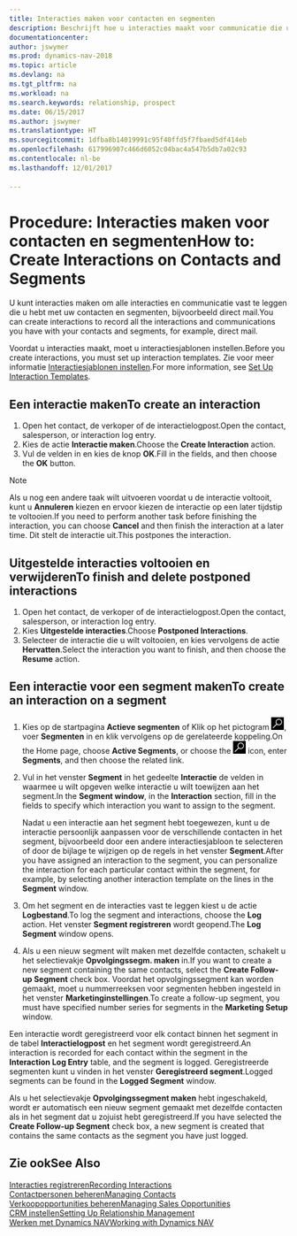 ```yaml
---
title: Interacties maken voor contacten en segmenten
description: Beschrijft hoe u interacties maakt voor communicatie die u hebt met uw contacten en segmenten in Dynamics NAV, bijvoorbeeld direct mail.
documentationcenter: 
author: jswymer
ms.prod: dynamics-nav-2018
ms.topic: article
ms.devlang: na
ms.tgt_pltfrm: na
ms.workload: na
ms.search.keywords: relationship, prospect
ms.date: 06/15/2017
ms.author: jswymer
ms.translationtype: HT
ms.sourcegitcommit: 1dfba8b14019991c95f40ffd5f7fbaed5df414eb
ms.openlocfilehash: 617996907c466d6052c04bac4a547b5db7a02c93
ms.contentlocale: nl-be
ms.lasthandoff: 12/01/2017

---
```

# <a name="how-to-create-interactions-on-contacts-and-segments"></a><span data-ttu-id="39220-103">Procedure: Interacties maken voor contacten en segmenten</span><span class="sxs-lookup"><span data-stu-id="39220-103">How to: Create Interactions on Contacts and Segments</span></span>
<span data-ttu-id="39220-104">U kunt interacties maken om alle interacties en communicatie vast te leggen die u hebt met uw contacten en segmenten, bijvoorbeeld direct mail.</span><span class="sxs-lookup"><span data-stu-id="39220-104">You can create interactions to record all the interactions and communications you have with your contacts and segments, for example, direct mail.</span></span>

<span data-ttu-id="39220-105">Voordat u interacties maakt, moet u interactiesjablonen instellen.</span><span class="sxs-lookup"><span data-stu-id="39220-105">Before you create interactions, you must set up interaction templates.</span></span> <span data-ttu-id="39220-106">Zie voor meer informatie [Interactiesjablonen instellen](marketing-interactions.md).</span><span class="sxs-lookup"><span data-stu-id="39220-106">For more information, see  [Set Up Interaction Templates](marketing-interactions.md).</span></span>

## <a name="to-create-an-interaction"></a><span data-ttu-id="39220-107">Een interactie maken</span><span class="sxs-lookup"><span data-stu-id="39220-107">To create an interaction</span></span>
1. <span data-ttu-id="39220-108">Open het contact, de verkoper of de interactielogpost.</span><span class="sxs-lookup"><span data-stu-id="39220-108">Open the contact, salesperson, or interaction log entry.</span></span>
2. <span data-ttu-id="39220-109">Kies de actie **Interactie maken**.</span><span class="sxs-lookup"><span data-stu-id="39220-109">Choose the **Create Interaction** action.</span></span>
3. <span data-ttu-id="39220-110">Vul de velden in en kies de knop **OK**.</span><span class="sxs-lookup"><span data-stu-id="39220-110">Fill in the fields, and then choose the **OK** button.</span></span>

> [!NOTE]  
>   <span data-ttu-id="39220-111">Als u nog een andere taak wilt uitvoeren voordat u de interactie voltooit, kunt u **Annuleren** kiezen en ervoor kiezen de interactie op een later tijdstip te voltooien.</span><span class="sxs-lookup"><span data-stu-id="39220-111">If you need to perform another task before finishing the interaction, you can choose **Cancel** and then finish the interaction at a later time.</span></span> <span data-ttu-id="39220-112">Dit stelt de interactie uit.</span><span class="sxs-lookup"><span data-stu-id="39220-112">This postpones the interaction.</span></span>

## <a name="to-finish-and-delete-postponed-interactions"></a><span data-ttu-id="39220-113">Uitgestelde interacties voltooien en verwijderen</span><span class="sxs-lookup"><span data-stu-id="39220-113">To finish and delete postponed interactions</span></span>
1. <span data-ttu-id="39220-114">Open het contact, de verkoper of de interactielogpost.</span><span class="sxs-lookup"><span data-stu-id="39220-114">Open the contact, salesperson, or interaction log entry.</span></span>
2. <span data-ttu-id="39220-115">Kies **Uitgestelde interacties**.</span><span class="sxs-lookup"><span data-stu-id="39220-115">Choose **Postponed Interactions**.</span></span>
3. <span data-ttu-id="39220-116">Selecteer de interactie die u wilt voltooien, en kies vervolgens de actie **Hervatten**.</span><span class="sxs-lookup"><span data-stu-id="39220-116">Select the interaction you want to finish, and then choose the **Resume** action.</span></span>

## <a name="to-create-an-interaction-on-a-segment"></a><span data-ttu-id="39220-117">Een interactie voor een segment maken</span><span class="sxs-lookup"><span data-stu-id="39220-117">To create an interaction on a segment</span></span>
1. <span data-ttu-id="39220-118">Kies op de startpagina **Actieve segmenten** of Klik op het pictogram ![Zoeken naar pagina of rapport](media/ui-search/search_small.png "pictogram Zoeken naar pagina of rapport"), voer **Segmenten** in en klik vervolgens op de gerelateerde koppeling.</span><span class="sxs-lookup"><span data-stu-id="39220-118">On the Home page, choose **Active Segments**, or choose the ![Search for Page or Report](media/ui-search/search_small.png "Search for Page or Report icon") icon, enter **Segments**, and then choose the related link.</span></span>
2. <span data-ttu-id="39220-119">Vul in het venster **Segment** in het gedeelte **Interactie** de velden in waarmee u wilt opgeven welke interactie u wilt toewijzen aan het segment.</span><span class="sxs-lookup"><span data-stu-id="39220-119">In the **Segment window**, in the **Interaction** section, fill in the fields to specify which interaction you want to assign to the segment.</span></span>

    <span data-ttu-id="39220-120">Nadat u een interactie aan het segment hebt toegewezen, kunt u de interactie persoonlijk aanpassen voor de verschillende contacten in het segment, bijvoorbeeld door een andere interactiesjabloon te selecteren of door de bijlage te wijzigen op de regels in het venster **Segment**.</span><span class="sxs-lookup"><span data-stu-id="39220-120">After you have assigned an interaction to the segment, you can personalize the interaction for each particular contact within the segment, for example, by selecting another interaction template on the lines in the **Segment** window.</span></span>  
3. <span data-ttu-id="39220-121">Om het segment en de interacties vast te leggen kiest u de actie **Logbestand**.</span><span class="sxs-lookup"><span data-stu-id="39220-121">To log the segment and interactions, choose the **Log** action.</span></span> <span data-ttu-id="39220-122">Het venster **Segment registreren** wordt geopend.</span><span class="sxs-lookup"><span data-stu-id="39220-122">The **Log Segment** window opens.</span></span>
4. <span data-ttu-id="39220-123">Als u een nieuw segment wilt maken met dezelfde contacten, schakelt u het selectievakje **Opvolgingssegm. maken** in.</span><span class="sxs-lookup"><span data-stu-id="39220-123">If you want to create a new segment containing the same contacts, select the **Create Follow-up Segment** check box.</span></span> <span data-ttu-id="39220-124">Voordat het opvolgingssegment kan worden gemaakt, moet u nummerreeksen voor segmenten hebben ingesteld in het venster **Marketinginstellingen**.</span><span class="sxs-lookup"><span data-stu-id="39220-124">To create a follow-up segment, you must have specified number series for segments in the **Marketing Setup** window.</span></span>

<span data-ttu-id="39220-125">Een interactie wordt geregistreerd voor elk contact binnen het segment in de tabel **Interactielogpost** en het segment wordt geregistreerd.</span><span class="sxs-lookup"><span data-stu-id="39220-125">An interaction is recorded for each contact within the segment in the **Interaction Log Entry** table, and the segment is logged.</span></span> <span data-ttu-id="39220-126">Geregistreerde segmenten kunt u vinden in het venster **Geregistreerd segment**.</span><span class="sxs-lookup"><span data-stu-id="39220-126">Logged segments can be found in the **Logged Segment** window.</span></span>

<span data-ttu-id="39220-127">Als u het selectievakje **Opvolgingssegment maken** hebt ingeschakeld, wordt er automatisch een nieuw segment gemaakt met dezelfde contacten als in het segment dat u zojuist hebt geregistreerd.</span><span class="sxs-lookup"><span data-stu-id="39220-127">If you have selected the **Create Follow-up Segment** check box, a new segment is created that contains the same contacts as the segment you have just logged.</span></span>

## <a name="see-also"></a><span data-ttu-id="39220-128">Zie ook</span><span class="sxs-lookup"><span data-stu-id="39220-128">See Also</span></span>
[<span data-ttu-id="39220-129">Interacties registreren</span><span class="sxs-lookup"><span data-stu-id="39220-129">Recording Interactions</span></span>](marketing-interactions.md)  
[<span data-ttu-id="39220-130">Contactpersonen beheren</span><span class="sxs-lookup"><span data-stu-id="39220-130">Managing Contacts</span></span>](marketing-contacts.md)  
[<span data-ttu-id="39220-131">Verkoopopportunities beheren</span><span class="sxs-lookup"><span data-stu-id="39220-131">Managing Sales Opportunities</span></span>](marketing-manage-sales-opportunities.md)  
[<span data-ttu-id="39220-132">CRM instellen</span><span class="sxs-lookup"><span data-stu-id="39220-132">Setting Up Relationship Management</span></span>](marketing-setup-marketing.md)  
[<span data-ttu-id="39220-133">Werken met Dynamics NAV</span><span class="sxs-lookup"><span data-stu-id="39220-133">Working with Dynamics NAV</span></span>](ui-work-product.md)


